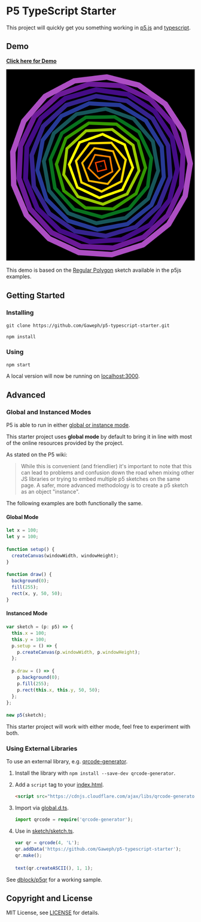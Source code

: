 
# P5 TypeScript Starter

This project will quickly get you something working in [p5.js](https://p5js.org/) and [typescript](https://www.typescriptlang.org/).

## Demo

**[Click here for Demo](https://gaweph.github.io/p5-typescript-starter/)**

![Demo](p5-typescript-demo.png?raw=true "Demo")

This demo is based on the [Regular Polygon](https://p5js.org/examples/form-regular-polygon.html) sketch available in the p5js examples.

## Getting Started

### Installing

```
git clone https://github.com/Gaweph/p5-typescript-starter.git
```

```
npm install
```

### Using

```
npm start
```

A local version will now be running on [localhost:3000](http://localhost:3000).

## Advanced

### Global and Instanced Modes

P5 is able to run in either [global or instance mode](https://github.com/processing/p5.js/wiki/Global-and-instance-mode).

This starter project uses **global mode** by default to bring it in line with most of the online resources provided by the project. 

As stated on the P5 wiki:

> While this is convenient (and friendlier) it's important to note that this can lead to problems and confusion down the road when mixing other JS libraries or trying to embed multiple p5 sketches on the same page. A safer, more advanced methodology is to create a p5 sketch as an object "instance".

The following examples are both functionally the same.

#### Global Mode

```typescript
let x = 100;
let y = 100;

function setup() {
  createCanvas(windowWidth, windowHeight);
}

function draw() {
  background(0);
  fill(255);
  rect(x, y, 50, 50);
}
```

#### Instanced Mode

```typescript
var sketch = (p: p5) => {
  this.x = 100;
  this.y = 100;
  p.setup = () => {
    p.createCanvas(p.windowWidth, p.windowHeight);
  };

  p.draw = () => {
    p.background(0);
    p.fill(255);
    p.rect(this.x, this.y, 50, 50);
  };
};

new p5(sketch);
```

This starter project will work with either mode, feel free to experiment with both.

### Using External Libraries

To use an external library, e.g. [qrcode-generator](https://www.npmjs.com/package/qrcode-generator).

1. Install the library with `npm install --save-dev qrcode-generator`.

2. Add a `script` tag to your [index.html](index.html).

   ```html
   <script src="https://cdnjs.cloudflare.com/ajax/libs/qrcode-generator/1.4.4/qrcode.min.js"></script>
   ```

3. Import via [global.d.ts](global.d.ts).

   ```typescript
   import qrcode = require('qrcode-generator');
   ```

4. Use in [sketch/sketch.ts](sketch/sketch.ts).

   ```typescript
   var qr = qrcode(4, 'L');
   qr.addData('https://github.com/Gaweph/p5-typescript-starter');
   qr.make();

   text(qr.createASCII(), 1, 1);
   ```

See [dblock/p5qr](https://github.com/dblock/p5qr) for a working sample.

## Copyright and License

MIT License, see [LICENSE](LICENSE) for details.
